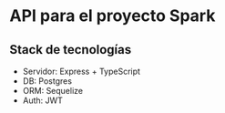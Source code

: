 # API para el proyecto Spark

## Stack de tecnologías

- Servidor: Express + TypeScript
- DB: Postgres
- ORM: Sequelize
- Auth: JWT
